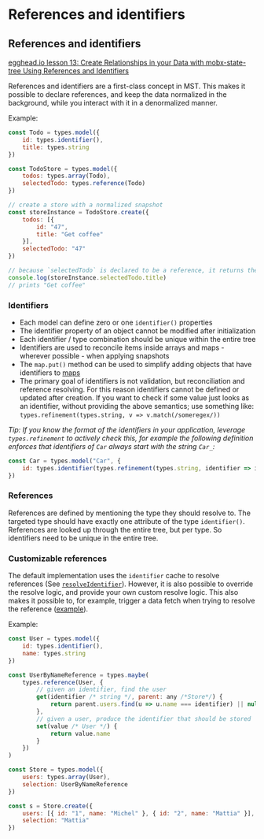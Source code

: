 # References and identifiers

## References and identifiers

[egghead.io lesson 13: Create Relationships in your Data with mobx-state-tree Using References and Identifiers](https://egghead.io/lessons/react-create-relationships-in-your-data-with-mobx-state-tree-using-references-and-identifiers)

References and identifiers are a first-class concept in MST. This makes it possible to declare references, and keep the data normalized in the background, while you interact with it in a denormalized manner.

Example:

```javascript
const Todo = types.model({
    id: types.identifier(),
    title: types.string
})

const TodoStore = types.model({
    todos: types.array(Todo),
    selectedTodo: types.reference(Todo)
})

// create a store with a normalized snapshot
const storeInstance = TodoStore.create({
    todos: [{
        id: "47",
        title: "Get coffee"
    }],
    selectedTodo: "47"
})

// because `selectedTodo` is declared to be a reference, it returns the actual Todo node with the matching identifier
console.log(storeInstance.selectedTodo.title)
// prints "Get coffee"
```

### **Identifiers**

* Each model can define zero or one `identifier()` properties
* The identifier property of an object cannot be modified after initialization
* Each identifier / type combination should be unique within the entire tree
* Identifiers are used to reconcile items inside arrays and maps - wherever possible - when applying snapshots
* The `map.put()` method can be used to simplify adding objects that have identifiers to [maps](https://github.com/mobxjs/mobx-state-tree/blob/master/API.md#typesmap)
* The primary goal of identifiers is not validation, but reconciliation and reference resolving. For this reason identifiers cannot be defined or updated after creation. If you want to check if some value just looks as an identifier, without providing the above semantics; use something like: `types.refinement(types.string, v => v.match(/someregex/))`

_Tip: If you know the format of the identifiers in your application, leverage `types.refinement` to actively check this, for example the following definition enforces that identifiers of `Car` always start with the string `Car_`:_

```javascript
const Car = types.model("Car", {
    id: types.identifier(types.refinement(types.string, identifier => identifier.indexOf("Car_") === 0))
})
```

### **References**

References are defined by mentioning the type they should resolve to. The targeted type should have exactly one attribute of the type `identifier()`. References are looked up through the entire tree, but per type. So identifiers need to be unique in the entire tree.

### **Customizable references**

The default implementation uses the `identifier` cache to resolve references \(See [`resolveIdentifier`](https://mobx-state-tree.gitbook.io/docs/api#resolveidentifier)\). However, it is also possible to override the resolve logic, and provide your own custom resolve logic. This also makes it possible to, for example, trigger a data fetch when trying to resolve the reference \([example](https://github.com/mobxjs/mobx-state-tree/blob/cdb3298a5621c3229b3856bb469327da6deb31ea/packages/mobx-state-tree/test/reference-custom.ts#L150)\).

Example:

```javascript
const User = types.model({
    id: types.identifier(),
    name: types.string
})

const UserByNameReference = types.maybe(
    types.reference(User, {
        // given an identifier, find the user
        get(identifier /* string */, parent: any /*Store*/) {
            return parent.users.find(u => u.name === identifier) || null
        },
        // given a user, produce the identifier that should be stored
        set(value /* User */) {
            return value.name
        }
    })
)

const Store = types.model({
    users: types.array(User),
    selection: UserByNameReference
})

const s = Store.create({
    users: [{ id: "1", name: "Michel" }, { id: "2", name: "Mattia" }],
    selection: "Mattia"
})
```

#### 

